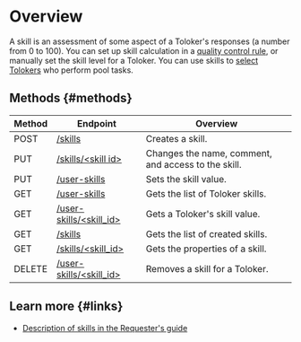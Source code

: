 # Overview

A skill is an assessment of some aspect of a Toloker's responses (a number from 0 to 100). You can set up skill calculation in a [quality control rule](quality_control.md), or manually set the skill level for a Toloker. You can use skills to [select Tolokers](filter-skill.md) who perform pool tasks.

## Methods {#methods}

Method | Endpoint | Overview
----- | ----- | -----
POST | [/skills](create-skill.md) | Creates a skill.
PUT | [/skills/\<skill id\>](edit-skill.md) | Changes the name, comment, and access to the skill.
PUT | [/user-skills](set-skill.md) | Sets the skill value.
GET | [/user-skills](get-user-skill-list.md) | Gets the list of Toloker skills.
GET | [/user-skills/\<skill_id\>](get-user-skill.md) | Gets a Toloker's skill value.
GET | [/skills](get-skill-list.md) | Gets the list of created skills.
GET | [/skills/\<skill_id\>](get-skill.md) | Gets the properties of a skill.
DELETE | [/user-skills/\<skill_id\>](delete-skill.md) | Removes a skill for a Toloker.

## Learn more {#links}

- [Description of skills in the Requester's guide](https://toloka.ai/docs/guide/concepts/nav.html)